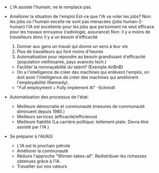 * L'IA assiste l'humain, ne le remplace pas.

* Améliorer la situation de l'emploi
	Est-ce que l'IA va voler les jobs?
	Non: les jobs où l'humain excelle ne sont pas menacées (jobs human-2-human)
	     l'IA est excellente pour les jobs que personnent ne veut
	     efficace pour les travaux ennuyeux (radiologie, assurance)
	Non: il y a moins de travailleurs donc il y a un besoin d'efficacité

	1. Donner aux gens un travail qui donne un sens à leur vie
	2. Plus de travailleurs qui font moins d'heures
	3. Automatisation pour répondre au besoin grandissant d'efficacité (population vieillissante, pays avancés tech.)
	- Faciliter la monnayabilité du talent? (Exemple AirBnB)
	- On a l'intelligence de créer des machines qui enlèvent l'emploi, on doit avoir l'intelligence
	  de créer des machines qui améliorent l'employabilité (Kennedy).
	- "Full employment + Fully implement AI" -Schmidt

* Automatisation des processus de l'état:
	* Meilleure démocratie et communauté (mesures de communauté diminuent depuis 1980.)
	* Meilleurs services (efficacité/efficience)
	* Meilleure fiabilité (La carrière politique: tellement plate. Devra être assisté par l'IA.)

* Se préparer à l'AI/AGI
	* L'IA est le prochain pétrole
	* Améliorer la communauté
	* Réduire l'approche "Winner-takes-all". Redistribuer les richesses obtenues grâce à l'IA.
	* Travailler sur nos valeurs